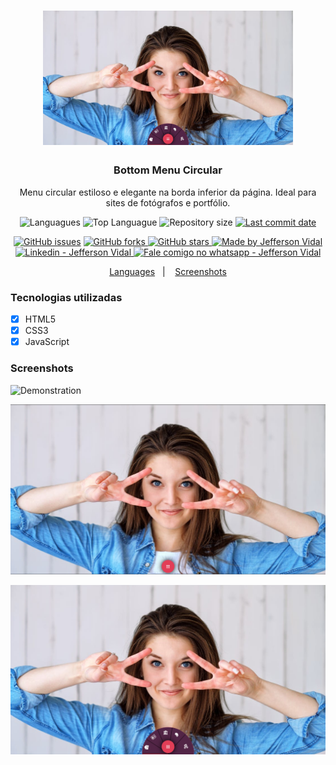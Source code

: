 <h1 align="center">
    <img alt="Bottom Menu Circular" src="./screenshots/screen2.PNG"  width="400px"/>
</h1>

<h3 align="center" >
  Bottom Menu Circular
</h3>

<p align="center">
  Menu circular estiloso e elegante na borda inferior da página.
  Ideal para sites de fotógrafos e portfólio.
</p>

<p align="center">
  <img alt="Languagues" src="https://img.shields.io/github/languages/count/jeffersonvidal/bottom-menu-circular">
  <img alt="Top Languague" src="https://img.shields.io/github/languages/top/jeffersonvidal/bottom-menu-circular">
  <img alt="Repository size" src="https://img.shields.io/github/repo-size/jeffersonvidal/bottom-menu-circular">
  <a href="https://github.com/jeffersonvidal/foodfy/commits/master">
    <img alt="Last commit date" src="https://img.shields.io/github/last-commit/jeffersonvidal/bottom-menu-circular">
  </a>
</p>
<p align="center">
  <a href="https://github.com/jeffersonvidal/bottom-menu-circular/issues" target="_blank">
    <img alt="GitHub issues" src="https://img.shields.io/github/issues/jeffersonvidal/bottom-menu-circular"></a>
  <a href="https://github.com/jeffersonvidal/bottom-menu-circular/network" target="_blank">
    <img alt="GitHub forks" src="https://img.shields.io/github/forks/jeffersonvidal/bottom-menu-circular">
  </a>
  <a href="https://github.com/jeffersonvidal/bottom-menu-circular/stargazers" target="_blank">
    <img alt="GitHub stars" src="https://img.shields.io/github/stars/jeffersonvidal/bottom-menu-circular">
  </a>
  <a href="https://github.com/jeffersonvidal" target="_blank">
    <img alt="Made by Jefferson Vidal" src="https://img.shields.io/badge/made%20by-jeffersonvidal-informational">
  </a>
  <a href="https://www.linkedin.com/in/jeffersonvidal/" target="_blank" >
    <img alt="Linkedin - Jefferson Vidal" src="https://img.shields.io/badge/Linkedin--%23F8952D?style=social&logo=linkedin">
  </a>
  <a href="https://api.whatsapp.com/send?phone=5538988294043"
        target="_blank" >
    <img alt="Fale comigo no whatsapp - Jefferson Vidal" src="https://img.shields.io/badge/Whatsapp--%23F8952D?style=social&logo=whatsapp">
  </a>
</p>

<p align="center">
  <a href="#languages">Languages</a>&nbsp;&nbsp;&nbsp;|&nbsp;&nbsp;&nbsp;
  <a href="#screenshots">Screenshots</a>
</p>

<a id="languages"></a>
### Tecnologias utilizadas

- [x] HTML5
- [x] CSS3
- [x] JavaScript

<a id="screenshots"></a>
### Screenshots

![Demonstration](https://github.com/jeffersonvidal/bottom-menu-circular/blob/master/screenshots/demo.gif?raw=true)

![Screen1](https://github.com/jeffersonvidal/bottom-menu-circular/blob/master/screenshots/screen1.PNG?raw=true)

![Screen2](https://github.com/jeffersonvidal/bottom-menu-circular/blob/master/screenshots/screen2.PNG?raw=true)